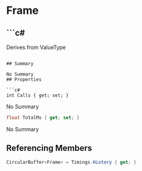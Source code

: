 # Frame

## ```c#
Derives from ValueType
```

## Summary

No Summary
## Properties

```c#
int Calls { get; set; } 
```
No Summary
```c#
float TotalMs { get; set; } 
```
No Summary
## Referencing Members

```c#
CircularBuffer<Frame> = Timings.History { get; } 
```
